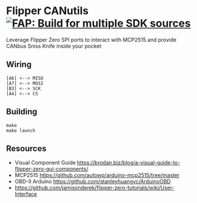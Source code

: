 # Flipper CANutils [![FAP: Build for multiple SDK sources](https://github.com/iomonad/flipper-canutils/actions/workflows/build.yml/badge.svg)](https://github.com/iomonad/flipper-canutils/actions/workflows/build.yml)
Leverage Flipper Zero SPI ports to interact with MCP2515 and provide CANbus Sniss Knife inside your pocket

## Wiring

```
[A6] <--> MISO
[A7] <--> MOSI
[B3] <--> SCK
[A4] <--> CS
```

## Building

```
make
make launch
```

## Resources
- Visual Component Guide https://brodan.biz/blog/a-visual-guide-to-flipper-zero-gui-components/
- MCP2515 https://github.com/autowp/arduino-mcp2515/tree/master
- OBD-II Arduino https://github.com/stanleyhuangyc/ArduinoOBD
- https://github.com/jamisonderek/flipper-zero-tutorials/wiki/User-Interface
